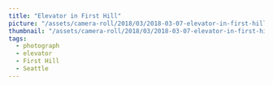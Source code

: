 ```yaml
---
title: "Elevator in First Hill"
picture: "/assets/camera-roll/2018/03/2018-03-07-elevator-in-first-hill/20180308_025630443_iOS.jpg"
thumbnail: "/assets/camera-roll/2018/03/2018-03-07-elevator-in-first-hill/20180308_025630443_iOS-thumbnail.jpg"
tags:
  - photograph  
  - elevator
  - First Hill
  - Seattle
---
```


